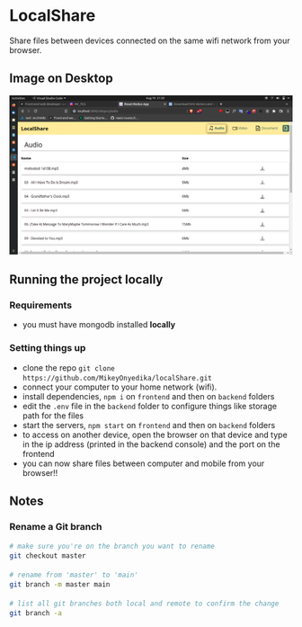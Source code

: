 # LocalShare 
Share files between devices connected on the same wifi network from your browser.
## Image on Desktop
![](./frontend/src/assets/images/desktop1.png)

## Running the project locally
### Requirements
- you must have mongodb installed **locally**
### Setting things up
- clone the repo `git clone https://github.com/MikeyOnyedika/localShare.git`
- connect your computer to your home network (wifi).
- install dependencies, `npm i` on `frontend` and then on `backend` folders
- edit the `.env` file in the `backend` folder to configure things like storage path for the files
- start the servers, `npm start` on `frontend` and then on `backend` folders
- to access on another device, open the browser on that device and type in the ip address (printed in the backend console) and the port on the frontend
- you can now share files between computer and mobile from your browser!!

## Notes
### Rename a Git branch
```bash
# make sure you're on the branch you want to rename
git checkout master

# rename from 'master' to 'main'
git branch -m master main

# list all git branches both local and remote to confirm the change
git branch -a
```

